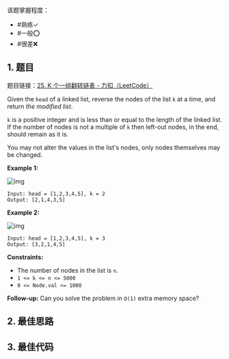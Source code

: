 
该题掌握程度：
- #熟练✓
- #一般⭕️
- #很差❌

## 1. 题目
题目链接：[25. K 个一组翻转链表 - 力扣（LeetCode）](https://leetcode.cn/problems/reverse-nodes-in-k-group/)

Given the `head` of a linked list, reverse the nodes of the list `k` at a time, and return *the modified list*.

`k` is a positive integer and is less than or equal to the length of the linked list. If the number of nodes is not a multiple of `k` then left-out nodes, in the end, should remain as it is.

You may not alter the values in the list's nodes, only nodes themselves may be changed.

 

**Example 1:**

![img](https://i.hish.top:8/2025/06/03/220055.jpg)

```
Input: head = [1,2,3,4,5], k = 2
Output: [2,1,4,3,5]
```

**Example 2:**

![img](https://i.hish.top:8/2025/06/03/220055.jpg)

```
Input: head = [1,2,3,4,5], k = 3
Output: [3,2,1,4,5]
```

 

**Constraints:**

- The number of nodes in the list is `n`.
- `1 <= k <= n <= 5000`
- `0 <= Node.val <= 1000`

 

**Follow-up:** Can you solve the problem in `O(1)` extra memory space?

## 2. 最佳思路


## 3. 最佳代码

```java

```

